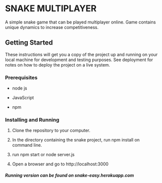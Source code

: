 # SNAKE MULTIPLAYER

A simple snake game that can be played multiplayer online. Game contains unique dynamics to increase competitiveness.

## Getting Started

These instructions will get you a copy of the project up and running on your local machine for development and testing purposes.
 See deployment for notes on how to deploy the project on a live system.

### Prerequisites

* node js

* JavaScript

* npm

### Installing and Running

1. Clone the repository to your computer.

2. In the directory containing the snake project, run npm install on command line.

3. run npm start or node server.js

4. Open a browser and go to http://localhost:3000

##### Running version can be found on snake-easy.herokuapp.com

